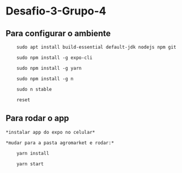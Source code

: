 # Desafio-3-Grupo-4

## Para configurar o ambiente

        sudo apt install build-essential default-jdk nodejs npm git

        sudo npm install -g expo-cli

        sudo npm install -g yarn
        
        sudo npm install -g n

        sudo n stable

        reset


## Para rodar o app

    *instalar app do expo no celular*

    *mudar para a pasta agromarket e rodar:*

        yarn install
    
        yarn start

